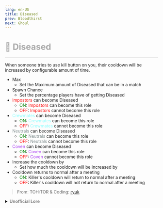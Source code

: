 ```yaml
---
lang: en-US
title: Diseased
prev: Bloodthirst
next: Ghoul
---
```


# <font color=#aaaaaa>🦠 <b>Diseased</b></font> <Badge text="Mixed" type="tip" vertical="middle"/>
---

When someone tries to use kill button on you, their cooldown will be increased by configurable amount of time.
* Max
  * Set the Maximum amount of Diseased that can be in a match
* Spawn Chance
  * Set the percentage players have of getting Diseased
* <font color=red>Impostors</font> can become Diseased
  * <font color=green>ON</font>: <font color=red>Impostors</font> can become this role
  * <font color=red>OFF</font>: <font color=red>Impostors</font> cannot become this role
* <font color=#8cffff>Crewmates</font> can become Diseased
  * <font color=green>ON</font>: <font color=#8cffff>Crewmates</font> can become this role
  * <font color=red>OFF</font>: <font color=#8cffff>Crewmates</font> cannot become this role
* <font color=#7f8c8d>Neutrals</font> can become Diseased
  * <font color=green>ON</font>: <font color=#7f8c8d>Neutrals</font> can become this role
  * <font color=red>OFF</font>: <font color=#7f8c8d>Neutrals</font> cannot become this role
* <font color=#ac42f2>Coven</font> can become Diseased
  * <font color=green>ON</font>: <font color=#ac42f2>Coven</font> can become this role
  * <font color=red>OFF</font>: <font color=#ac42f2>Coven</font> cannot become this role
* Increase the cooldown by
  * Set how much the cooldown will be increased by
* Cooldown returns to normal after a meeting
  * <font color=green>ON</font>: Killer's cooldown will return to normal after a meeting 
  * <font color=red>OFF</font>: Killer's cooldown will not return to normal after a meeting

> From: TOH:TOR & Coding: [ryuk](#)

<details>
<summary><b><font color=gray>Unofficial Lore</font></b></summary>

Placeholder: This role is a ROLE OH EM GOSH
> Submitted by: Member
</details>